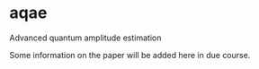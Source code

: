 # aqae
Advanced quantum amplitude estimation

Some information on the paper will be added here in due course.
